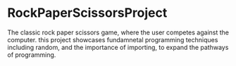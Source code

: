 # RockPaperScissorsProject

The classic rock paper scissors game, where the user competes against the computer. this project showcases fundamnetal programming techniques including random, and the importance of importing, to expand the pathways of programming. 


